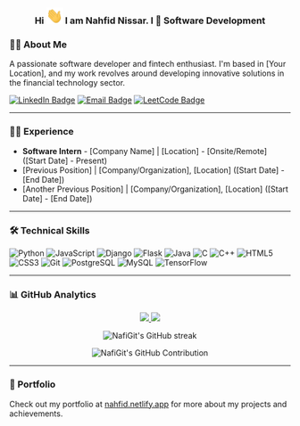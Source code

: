 <h3 align="center">Hi  <img src="https://raw.githubusercontent.com/KevinPatel04/KevinPatel04/master/Hi.gif" width="30px">  I am Nahfid Nissar. I 💙 Software Development</h3>

### 👨‍💻 About Me
A passionate software developer and fintech enthusiast. I'm based in [Your Location], and my work revolves around developing innovative solutions in the financial technology sector.

[![LinkedIn Badge](https://img.shields.io/badge/-Nahfid%20Nissar-0077B5?style=flat&logo=Linkedin&logoColor=white)](https://linkedin.com/in/nahfid)
[![Email Badge](https://img.shields.io/badge/-nissarnahfid@gmail.com-D14836?style=flat&logo=Gmail&logoColor=white)](mailto:nissarnahfid@gmail.com)
[![LeetCode Badge](https://img.shields.io/badge/-NafiGit-FFA116?style=flat&logo=LeetCode&logoColor=black)](https://leetcode.com/u/NafiGit/)

---

### 🧑‍🏫 Experience
- **Software Intern** - [Company Name] | [Location] - [Onsite/Remote] ([Start Date] - Present)
- [Previous Position] | [Company/Organization], [Location] ([Start Date] - [End Date])
- [Another Previous Position] | [Company/Organization], [Location] ([Start Date] - [End Date])

---

### 🛠️ Technical Skills
![Python](https://img.shields.io/badge/-Python-3776AB?style=flat&logo=Python&logoColor=white)
![JavaScript](https://img.shields.io/badge/-JavaScript-F7DF1E?style=flat&logo=javascript&logoColor=black)
![Django](https://img.shields.io/badge/-Django-092E20?style=flat&logo=django&logoColor=white)
![Flask](https://img.shields.io/badge/-Flask-000000?style=flat&logo=flask&logoColor=white)
![Java](https://img.shields.io/badge/-Java-007396?style=flat&logo=java&logoColor=white)
![C](https://img.shields.io/badge/-C-A8B9CC?style=flat&logo=c&logoColor=white)
![C++](https://img.shields.io/badge/-C++-00599C?style=flat&logo=c%2B%2B&logoColor=white)
![HTML5](https://img.shields.io/badge/-HTML5-E34F26?style=flat&logo=html5&logoColor=white)
![CSS3](https://img.shields.io/badge/-CSS3-1572B6?style=flat&logo=css3&logoColor=white)
![Git](https://img.shields.io/badge/-Git-F05032?style=flat&logo=git&logoColor=white)
![PostgreSQL](https://img.shields.io/badge/-PostgreSQL-336791?style=flat&logo=postgresql&logoColor=white)
![MySQL](https://img.shields.io/badge/-MySQL-4479A1?style=flat&logo=mysql&logoColor=white)
![TensorFlow](https://img.shields.io/badge/-TensorFlow-FF6F00?style=flat&logo=tensorflow&logoColor=white)

---

### 📊 GitHub Analytics

<p align="center">
<a href="https://github.com/NafiGit">
  <img height="180em" src="https://github-readme-stats.vercel.app/api?username=NafiGit&show_icons=true&theme=radical&include_all_commits=true&count_private=true"/>
  <img height="180em" src="https://github-readme-stats.vercel.app/api/top-langs/?username=NafiGit&layout=compact&langs_count=8&theme=radical"/>
</a>
</p>

<p align="center">
  <img src="https://github-readme-streak-stats.herokuapp.com/?user=NafiGit&theme=radical" alt="NafiGit's GitHub streak"/>
</p>

<p align="center">
  <img src="https://github-profile-summary-cards.vercel.app/api/cards/profile-details?username=NafiGit&theme=radical" alt="NafiGit's GitHub Contribution"/>
</p>

---

### 📰 Portfolio
Check out my portfolio at [nahfid.netlify.app](https://nahfid.netlify.app) for more about my projects and achievements.
